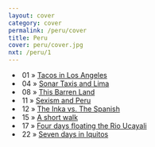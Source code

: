 ```yaml
---
layout: cover
category: cover
permalink: /peru/cover
title: Peru
cover: peru/cover.jpg
nxt: /peru/1
---
```

- &nbsp;01 &raquo; [Tacos in Los Angeles](/peru/1)
- &nbsp;04 &raquo; [Sonar Taxis and Lima](/peru/2)
- &nbsp;08 &raquo; [This Barren Land](/peru/3)
- &nbsp;11 &raquo; [Sexism and Peru](/peru/4)
- &nbsp;12 &raquo; [The Inka vs. The Spanish](/peru/5)
- &nbsp;15 &raquo; [A short walk](/peru/6)
- &nbsp;17 &raquo; [Four days floating the Rio Ucayali](/peru/7)
- &nbsp;22 &raquo; [Seven days in Iquitos](/peru/8)